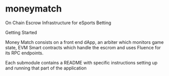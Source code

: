 # moneymatch
On Chain Escrow Infrastructure for eSports Betting

Getting Started

Money Match consists on a front end dApp, an arbiter which monitors game state, EVM Smart contracts which handle the escrom and uses Fluence for its RPC endpoints.

Each submodule contains a README with specific instructions setting up and running that part of the application